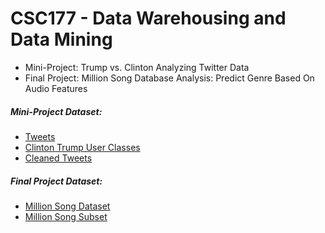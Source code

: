 # CSC177 - Data Warehousing and Data Mining

- Mini-Project: Trump vs. Clinton Analyzing Twitter Data 
- Final Project: Million Song Database Analysis: Predict Genre Based On Audio Features

##### Mini-Project Dataset: 
- [Tweets](https://www.mediafire.com/file/3r84u5ka2nwgkhz/clinton_trump_tweets.txt/file)
- [Clinton Trump User Classes](https://www.mediafire.com/file/c0t5xj5sf1710if/clinton_trump_user_classes.txt/file)
- [Cleaned Tweets](https://www.mediafire.com/file/op6488ow3a23l1n/clean_data.csv/file)

##### Final Project Dataset:
- [Million Song Dataset](http://millionsongdataset.com/)
- [Million Song Subset](https://www.mediafire.com/file/xk1fkuowgjb1n8b/MSD_data.csv/file)
